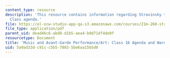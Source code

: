 ```yaml
---
content_type: resource
description: 'This resource contains information regarding Stravinsky to the present:
  Class agenda.'
file: https://ol-ocw-studio-app-qa.s3.amazonaws.com/courses/21m-260-stravinsky-to-the-present-spring-2016/5a9ad33dc91cc5b578035be6aa15b5d0_MIT21M_260S16_class16.pdf
file_type: application/pdf
parent_uid: dead46c6-abd8-d1b5-aea4-b0d71df4de9f
resourcetype: Document
title: 'Music and Avant-Garde Performance/Art: Class 16 Agenda and Warm-up'
uid: 5a9ad33d-c91c-c5b5-7803-5be6aa15b5d0
---
```

